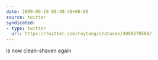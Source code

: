 ```yaml
---
date: 2009-09-19 08:49:48+00:00
source: twitter
syndicated:
- type: twitter
  url: https://twitter.com/roytang/statuses/4099270508/
---
```


is now clean-shaven again